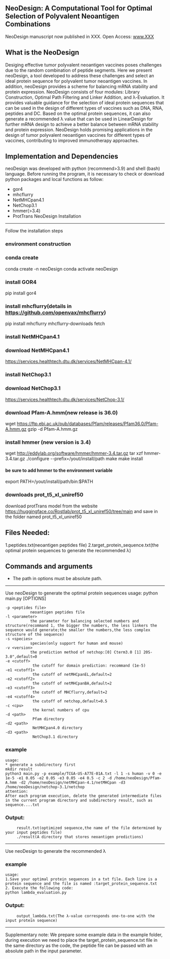 
NeoDesign: A Computational Tool for Optimal Selection of Polyvalent Neoantigen Combinations
--------------------------------------------
NeoDesign manuscript now published in XXX. Open Access: www.XXX

What is the NeoDesign
----------------
Desiging effective tumor polyvalent neoantigen vaccines poses challenges due to the random combination of peptide segments.
Here we present neoDesign, a tool developed to address these challenges and select an ideal protein sequence for polyvalent tumor neoantigen vaccines. In addition, neoDesign provides a scheme for balancing mRNA stability and protein expression. NeoDesign consists of four modules: Library Construction, Optimal Path Filtering and Linker Addition, and λ-Evaluation. It provides valuable guidance for the selection of ideal protein sequences that can be used in the design of different types of vaccines such as DNA, RNA, peptides and DC. Based on the optimal protein sequences, it can also generate a recommended λ value that can be used in LinearDesign for further mRNA design to achieve a better balance between mRNA stability and protein expression. NeoDesign holds promising applications in the design of tumor polyvalent neoantigen vaccines for different types of vaccines, contributing to improved immunotherapy approaches.

Implementation and Dependencies
-------------------------------

neoDesign was developed with python (recommend>3.9) and shell (bash) language. Before running the program, it is necessary to check or download python packages and local functions as follow:
* gor4
* mhcflurry
* NetMHCpan4.1
* NetChop3.1
* hmmer(>3.4)
* ProtTrans
NeoDesign Installation
------------
Follow the installation steps
### environment construction
### conda create
conda create -n neoDesign
conda activate neoDesign

### install GOR4
pip install gor4

### install mhcflurry(details in https://github.com/openvax/mhcflurry)
pip install mhcflurry
mhcflurry-downloads fetch

### install NetMHCpan4.1
### download NetMHCpan4.1
https://services.healthtech.dtu.dk/services/NetMHCpan-4.1/

### install NetChop3.1
### download NetChop3.1
https://services.healthtech.dtu.dk/services/NetChop-3.1/

### download Pfam-A.hmm(new release is 36.0)
wget https://ftp.ebi.ac.uk/pub/databases/Pfam/releases/Pfam36.0/Pfam-A.hmm.gz
gzip -d Pfam-A.hmm.gz

### install hmmer (new version is 3.4)

wget http://eddylab.org/software/hmmer/hmmer-3.4.tar.gz
tar xzf hmmer-3.4.tar.gz
./configure --prefix=/yout/install/path
make
make install

#### be sure to add hmmer to the environment variable
export PATH=/yout/install/path/bin:$PATH 

### downloads prot_t5_xl_uniref50
download protTrans model from the website https://huggingface.co/Rostlab/prot_t5_xl_uniref50/tree/main and save in the folder named prot_t5_xl_uniref50

Files Needed:
------------
1.peptides.txt(neoantigen peptides file)
2.target_protein_sequence.txt(the optimal protein sequences to generate the recommended λ)

Commands and arguments
--------------------------
* The path in options must be absolute path.
--------------------------
Use neoDesign to generate the optimal protein sequences
usage: python main.py [OPTIONS] 

	-p <peptides file>  
               neoantigen peptides file
	-l <parameter>  
               the parameter for balancing selected numbers and structure(recommand 1, the bigger the numbers, the less linkers the sequence would generate;the smaller the numbers,the less complex structure of the sequence)
	-s <species> 
               species(only support for human and mouse)
	-v <version>
			   the prediction method of netchop:[0] Cterm3.0 [1] 20S-3.0",default=0
	-e <cutoff> 
                the cutoff for domain prediction: recommand (1e-5)
	-e1 <cutoff1> 
                the cutoff of netMHCpanEL,default=2
	-e2 <cutoff2>   
                the cutoff of netMHCpanBA,default=2
	-e3 <cutoff3>
                the cutoff of MHCflurry,default=2
	-e4 <cutoff4>
				the cutoff of netchop,default=0.5
	-c <cpu>  
                the kernel numbers of cpu
	-d <path>  
                Pfam directory
	-d2 <path>   
                NetMHCpan4.0 directory
	-d3 <path>
				NetChop3.1 directory



### example ##
	usage: 
	* generate a subdirectory first
	mkdir result
	python3 main.py -p example/TCGA-US-A77E-01A.txt -l 1 -s human -v 0 -e 1e-5 -e1 0.05 -e2 0.05 -e3 0.05 -e4 0.5 -c 2 -d /home/neoDesign/Pfam-A.hmm -d2 /home/neoDesign/netMHCpan-4.1/netMHCpan -d3 /home/neoDesign/netchop-3.1/netchop
	attention:
	After each program execution, delete the generated intermediate files in the current program directory and subdirectory result, such as sequence....txt

### Output:  
		 result.txt(optimized sequence,the name of the file determined by your input peptides file)
		 ./result(A directory that stores neoantigen predictions)
--------------------------------------------------------------------------------------------------


Use neoDesign to generate the recommended λ
### example ##
	usage: 
	1.Save your optimal protein sequences in a txt file. Each line is a protein sequence and the file is named :target_protein_sequence.txt
	2. Execute the following code:
	python lambda_evaluation.py

### Output:  
		 output_lambda.txt(The λ-value corresponds one-to-one with the input protein sequence)
----------------------------------------------------------------------------------------

Supplementary note:
We prepare some example data in the example folder, during execution we need to place the target_protein_sequence.txt file in the same directory as the code, the peptide file can be passed with an absolute path in the input parameter.
